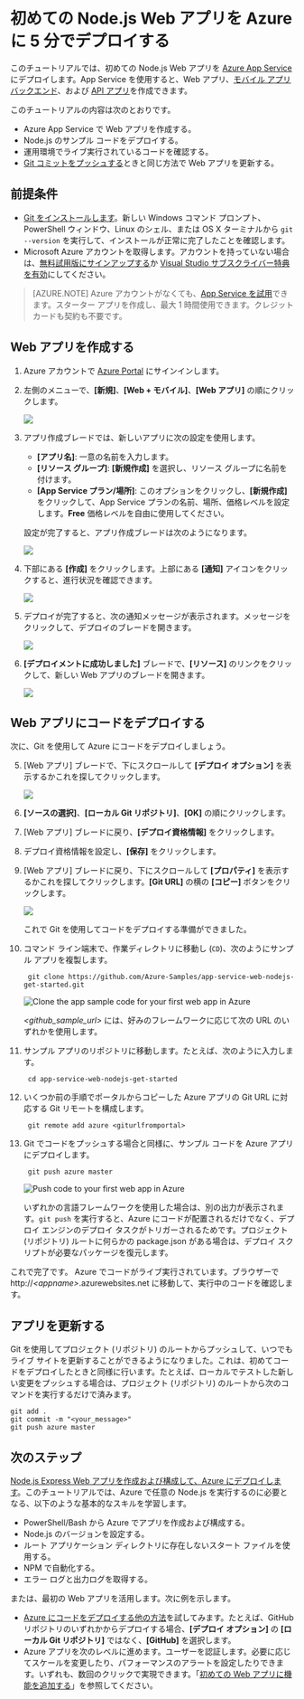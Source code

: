 <properties 
	pageTitle="Node.js Web アプリを Azure に 5 分でデプロイする | Microsoft Azure" 
	description="サンプル アプリをデプロイして、App Service での Web アプリの実行がいかに簡単であるかを説明します。実際の開発を速やかに開始し、すぐに成果を確認できます。" 
	services="app-service\web"
	documentationCenter=""
	authors="cephalin"
	manager="wpickett"
	editor=""
/>

<tags
	ms.service="app-service-web"
	ms.workload="web"
	ms.tgt_pltfrm="na"
	ms.devlang="na"
	ms.topic="hero-article"
	ms.date="09/16/2016" 
	ms.author="cephalin"
/>
	
# 初めての Node.js Web アプリを Azure に 5 分でデプロイする

このチュートリアルでは、初めての Node.js Web アプリを [Azure App Service](../app-service/app-service-value-prop-what-is.md) にデプロイします。App Service を使用すると、Web アプリ、[モバイル アプリ バックエンド](/documentation/learning-paths/appservice-mobileapps/)、および [API アプリ](../app-service-api/app-service-api-apps-why-best-platform.md)を作成できます。

このチュートリアルの内容は次のとおりです。

- Azure App Service で Web アプリを作成する。
- Node.js のサンプル コードをデプロイする。
- 運用環境でライブ実行されているコードを確認する。
- [Git コミットをプッシュする](https://git-scm.com/docs/git-push)ときと同じ方法で Web アプリを更新する。

## 前提条件

- [Git をインストールします](http://www.git-scm.com/downloads)。新しい Windows コマンド プロンプト、PowerShell ウィンドウ、Linux のシェル、または OS X ターミナルから `git --version` を実行して、インストールが正常に完了したことを確認します。
- Microsoft Azure アカウントを取得します。アカウントを持っていない場合は、[無料試用版にサインアップする](/pricing/free-trial/?WT.mc_id=A261C142F)か [Visual Studio サブスクライバー特典を有効](/pricing/member-offers/msdn-benefits-details/?WT.mc_id=A261C142F)にしてください。

>[AZURE.NOTE] Azure アカウントがなくても、[App Service を試用](http://go.microsoft.com/fwlink/?LinkId=523751)できます。スターター アプリを作成し、最大 1 時間使用できます。クレジット カードも契約も不要です。

<a name="create"></a>
## Web アプリを作成する

1. Azure アカウントで [Azure Portal](https://portal.azure.com) にサインインします。

2. 左側のメニューで、**[新規]**、**[Web + モバイル]**、**[Web アプリ]** の順にクリックします。

    ![](./media/app-service-web-get-started-languages/create-web-app-portal.png)

3. アプリ作成ブレードでは、新しいアプリに次の設定を使用します。

    - **[アプリ名]**: 一意の名前を入力します。
    - **[リソース グループ]**: **[新規作成]** を選択し、リソース グループに名前を付けます。
    - **[App Service プラン/場所]**: このオプションをクリックし、**[新規作成]** をクリックして、App Service プランの名前、場所、価格レベルを設定します。**Free** 価格レベルを自由に使用してください。

    設定が完了すると、アプリ作成ブレードは次のようになります。

    ![](./media/app-service-web-get-started-languages/create-web-app-settings.png)

3. 下部にある **[作成]** をクリックします。上部にある **[通知]** アイコンをクリックすると、進行状況を確認できます。

    ![](./media/app-service-web-get-started-languages/create-web-app-started.png)

4. デプロイが完了すると、次の通知メッセージが表示されます。メッセージをクリックして、デプロイのブレードを開きます。

    ![](./media/app-service-web-get-started-languages/create-web-app-finished.png)

5. **[デプロイメントに成功しました]** ブレードで、**[リソース]** のリンクをクリックして、新しい Web アプリのブレードを開きます。

    ![](./media/app-service-web-get-started-languages/create-web-app-resource.png)

## Web アプリにコードをデプロイする

次に、Git を使用して Azure にコードをデプロイしましょう。

5. [Web アプリ] ブレードで、下にスクロールして **[デプロイ オプション]** を表示するかこれを探してクリックします。

    ![](./media/app-service-web-get-started-languages/deploy-web-app-deployment-options.png)

6. **[ソースの選択]**、**[ローカル Git リポジトリ]**、**[OK]** の順にクリックします。

7. [Web アプリ] ブレードに戻り、**[デプロイ資格情報]** をクリックします。

8. デプロイ資格情報を設定し、**[保存]** をクリックします。

7. [Web アプリ] ブレードに戻り、下にスクロールして **[プロパティ]** を表示するかこれを探してクリックします。**[Git URL]** の横の **[コピー]** ボタンをクリックします。

    ![](./media/app-service-web-get-started-languages/deploy-web-app-properties.png)

    これで Git を使用してコードをデプロイする準備ができました。

1. コマンド ライン端末で、作業ディレクトリに移動し (`CD`)、次のようにサンプル アプリを複製します。

        git clone https://github.com/Azure-Samples/app-service-web-nodejs-get-started.git

    ![Clone the app sample code for your first web app in Azure](./media/app-service-web-get-started-languages/node-git-clone.png)

    *&lt;github\_sample\_url>* には、好みのフレームワークに応じて次の URL のいずれかを使用します。

2. サンプル アプリのリポジトリに移動します。たとえば、次のように入力します。

        cd app-service-web-nodejs-get-started

3. いくつか前の手順でポータルからコピーした Azure アプリの Git URL に対応する Git リモートを構成します。

        git remote add azure <giturlfromportal>

4. Git でコードをプッシュする場合と同様に、サンプル コードを Azure アプリにデプロイします。

        git push azure master

    ![Push code to your first web app in Azure](./media/app-service-web-get-started-languages/node-git-push.png)

    いずれかの言語フレームワークを使用した場合は、別の出力が表示されます。`git push` を実行すると、Azure にコードが配置されるだけでなく、デプロイ エンジンのデプロイ タスクがトリガーされるためです。プロジェクト (リポジトリ) ルートに何らかの package.json がある場合は、デプロイ スクリプトが必要なパッケージを復元します。

これで完了です。 Azure でコードがライブ実行されています。ブラウザーで http://*&lt;appname>*.azurewebsites.net に移動して、実行中のコードを確認します。

## アプリを更新する

Git を使用してプロジェクト (リポジトリ) のルートからプッシュして、いつでもライブ サイトを更新することができるようになりました。これは、初めてコードをデプロイしたときと同様に行います。たとえば、ローカルでテストした新しい変更をプッシュする場合は、プロジェクト (リポジトリ) のルートから次のコマンドを実行するだけで済みます。

    git add .
    git commit -m "<your_message>"
    git push azure master

## 次のステップ

[Node.js Express Web アプリを作成および構成して、Azure にデプロイします](app-service-web-nodejs-get-started.md)。このチュートリアルでは、Azure で任意の Node.js を実行するのに必要となる、以下のような基本的なスキルを学習します。

- PowerShell/Bash から Azure でアプリを作成および構成する。
- Node.js のバージョンを設定する。
- ルート アプリケーション ディレクトリに存在しないスタート ファイルを使用する。
- NPM で自動化する。
- エラー ログと出力ログを取得する。

または、最初の Web アプリを活用します。次に例を示します。

- [Azure にコードをデプロイする他の方法](../app-service-web/web-sites-deploy.md)を試してみます。たとえば、GitHub リポジトリのいずれかからデプロイする場合、**[デプロイ オプション]** の **[ローカル Git リポジトリ]** ではなく、**[GitHub]** を選択します。
- Azure アプリを次のレベルに進めます。ユーザーを認証します。必要に応じてスケールを変更したり、パフォーマンスのアラートを設定したりできます。いずれも、数回のクリックで実現できます。「[初めての Web アプリに機能を追加する](app-service-web-get-started-2.md)」を参照してください。

<!-----HONumber=AcomDC_0920_2016-->
